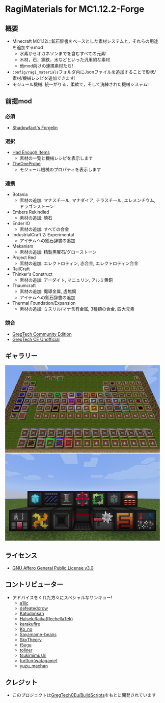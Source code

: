 # RagiMaterials for MC1.12.2-Forge

## 概要

- Minecraft MC1.12に鉱石辞書をベースとした素材システムと，それらの用途を追加するmod
  - 水素からオガネソンまでを含むすべての元素!
  - 木材，石，鋼鉄，水などといった汎用的な素材
  - 他mod向けの連携素材たち!
- `config/ragi_materials`フォルダ内にJsonファイルを追加することで形状/素材/機械レシピを追加できます!
- モジュール機械: 統一がりる，柔軟で，そして洗練された機械システム!

## 前提mod

### 必須

- [Shadowfact's Forgelin](https://www.curseforge.com/minecraft/mc-mods/shadowfacts-forgelin)

### 選択

- [Had Enough Items](https://www.curseforge.com/minecraft/mc-mods/had-enough-items)
  - 素材の一覧と機械レシピを表示します
- [TheOneProbe](https://www.curseforge.com/minecraft/mc-mods/the-one-probe)
  - モジュール機械のプロパティを表示します

### 連携

- Botania
  - 素材の追加: マナスチール, マナダイア, テラスチール, エレメンチウム, ドラゴンストーン
- Embers Rekindled
  - 素材の追加: 暁石
- Ender IO
  - 素材の追加: すべての合金
- IndustrialCraft 2: Experimental
  - アイテムへの鉱石辞書の追加
- Mekanism
  - 素材の追加: 精製黒曜石/グローストーン
- Project Red
  - 素材の追加: エレクトロティン, 赤合金, エレクトロティン合金
- RailCraft
- Thinker's Construct
  - 素材の追加: アーダイト, マニュリン, アルミ黄銅
- Thaumcraft
  - 素材の追加: 魔導金属, 虚無鋼
  - アイテムへの鉱石辞書の追加
- Thermal Foundation/Expansion
  - 素材の追加: ミスリル/マナ含有金属, 3種類の合金, 四大元素

### 競合

- [GregTech Community Edition](https://curseforge.com/minecraft/mc-mods/gregtechce)
- [GregTech CE Unofficial](https://curseforge.com/minecraft/mc-mods/gregtech-ce-unofficial)

## ギャラリー

![周期表](https://github.com/Hiiragi283/RagiMaterials/blob/1.12.2_forge/.github/images/periodic_table.png?raw=true)
![モジュール機械](https://github.com/Hiiragi283/RagiMaterials/blob/1.12.2_forge/.github/images/module_machine.png?raw=true)

## ライセンス

- [GNU Affero General Public License v3.0](https://github.com/Hiiragi283/RagiMaterials/blob/master/LICENSE)

## コントリビューター

- アドバイスをくれた方々にスペシャルなサンキュー!
    - [a1lic](https://github.com/a1lic)
    - [defeatedcrow](https://github.com/defeatedcrow)
    - [Katudonsan](https://github.com/Katudonsan)
    - [HalsekiRaika(RechellaTek)](https://github.com/HalsekiRaika)
    - [karakufire](https://github.com/karakufire)
    - [Ko_no](https://github.com/MrKono)
    - [Sayamame-beans](https://github.com/Sayamame-beans)
    - [SkyTheory](https://github.com/SkyTheory)
    - [t5ugu](https://github.com/t5ugu)
    - [toliner](https://github.com/toliner)
    - [tsukimimushi](https://twitter.com/Tsukimimushi)
    - [turtton(watagame)](https://github.com/turtton)
    - [yuzu_machan](https://github.com/yuzu-machan)

## クレジット

- このプロジェクトは[GregTechCEu/BuildScripts](https://github.com/GregTechCEu/Buildscripts)をもとに開発されています
